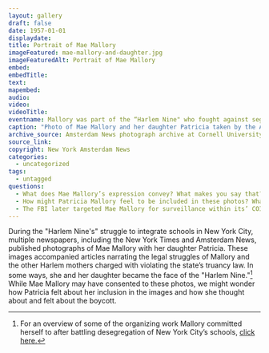 ```yaml
---
layout: gallery
draft: false
date: 1957-01-01
displaydate: 
title: Portrait of Mae Mallory
imageFeatured: mae-mallory-and-daughter.jpg
imageFeaturedAlt: Portrait of Mae Mallory
embed:
embedTitle:
text:
mapembed:
audio:
video:
videoTitle:
eventname: Mallory was part of the “Harlem Nine" who fought against segregated schooling.
caption: "Photo of Mae Mallory and her daughter Patricia taken by the Amsterdam News during \"Harlem Nine's\" struggle against segregated schooling."
archive_source: Amsterdam News photograph archive at Cornell University Library - Rare and Manuscript Collections
source_link: 
copyright: New York Amsterdam News
categories:
  - uncategorized
tags:
  - untagged
questions:
  - What does Mae Mallory’s expression convey? What makes you say that?
  - How might Patricia Mallory feel to be included in these photos? What about her posture and expression stand out to you?
  - The FBI later targeted Mae Mallory for surveillance within its’ COINTELPRO program. Why do you think the FBI would monitor and focus on someone like Mallory?
---
```


During the "Harlem Nine's" struggle to integrate schools in New York City, multiple newspapers, including the New York Times and Amsterdam News, published photographs of Mae Mallory with her daughter Patricia. These images accompanied articles narrating the legal struggles of Mallory and the other Harlem mothers charged with violating the state’s truancy law. In some ways, she and her daughter became the face of the "Harlem Nine."[^1] While Mae Mallory may have consented to these photos, we might wonder how Patricia felt about her inclusion in the images and how she thought about and felt about the boycott.

[^1]: For an overview of some of the organizing work Mallory committed herself to after battling desegregation of New York City’s schools, [click here.](https://www.aaihs.org/mae-mallory-forgotten-black-power-intellectual/)